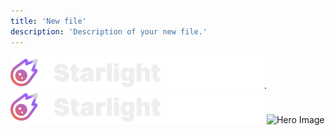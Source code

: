 ```yaml
---
title: 'New file'
description: 'Description of your new file.'
---
```



![Hello](/logo/dark.svg).
![Hello](./logo/dark.svg)
![Hero Image](https://mintlify-assets.b-cdn.net/intro-hero-light.png)


